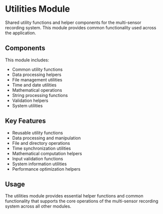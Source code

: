 # Utilities Module

Shared utility functions and helper components for the multi-sensor recording system. This module provides common functionality used across the application.

## Components

This module includes:
- Common utility functions
- Data processing helpers
- File management utilities
- Time and date utilities
- Mathematical operations
- String processing functions
- Validation helpers
- System utilities

## Key Features

- Reusable utility functions
- Data processing and manipulation
- File and directory operations
- Time synchronization utilities
- Mathematical computation helpers
- Input validation functions
- System information utilities
- Performance optimization helpers

## Usage

The utilities module provides essential helper functions and common functionality that supports the core operations of the multi-sensor recording system across all other modules.